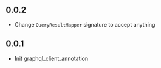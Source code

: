 ## 0.0.2

- Change `QueryResultMapper` signature to accept anything

## 0.0.1

- Init graphql_client_annotation
